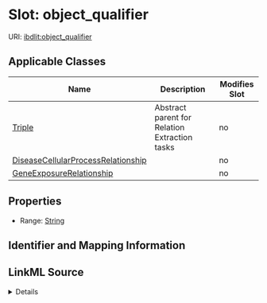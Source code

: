 

# Slot: object_qualifier

URI: [ibdlit:object_qualifier](http://w3id.org/ontogpt/ibd_literature/object_qualifier)



<!-- no inheritance hierarchy -->





## Applicable Classes

| Name | Description | Modifies Slot |
| --- | --- | --- |
| [Triple](Triple.md) | Abstract parent for Relation Extraction tasks |  no  |
| [DiseaseCellularProcessRelationship](DiseaseCellularProcessRelationship.md) |  |  no  |
| [GeneExposureRelationship](GeneExposureRelationship.md) |  |  no  |







## Properties

* Range: [String](String.md)





## Identifier and Mapping Information








## LinkML Source

<details>
```yaml
name: object_qualifier
alias: object_qualifier
domain_of:
- GeneExposureRelationship
- DiseaseCellularProcessRelationship
- Triple
range: string

```
</details>